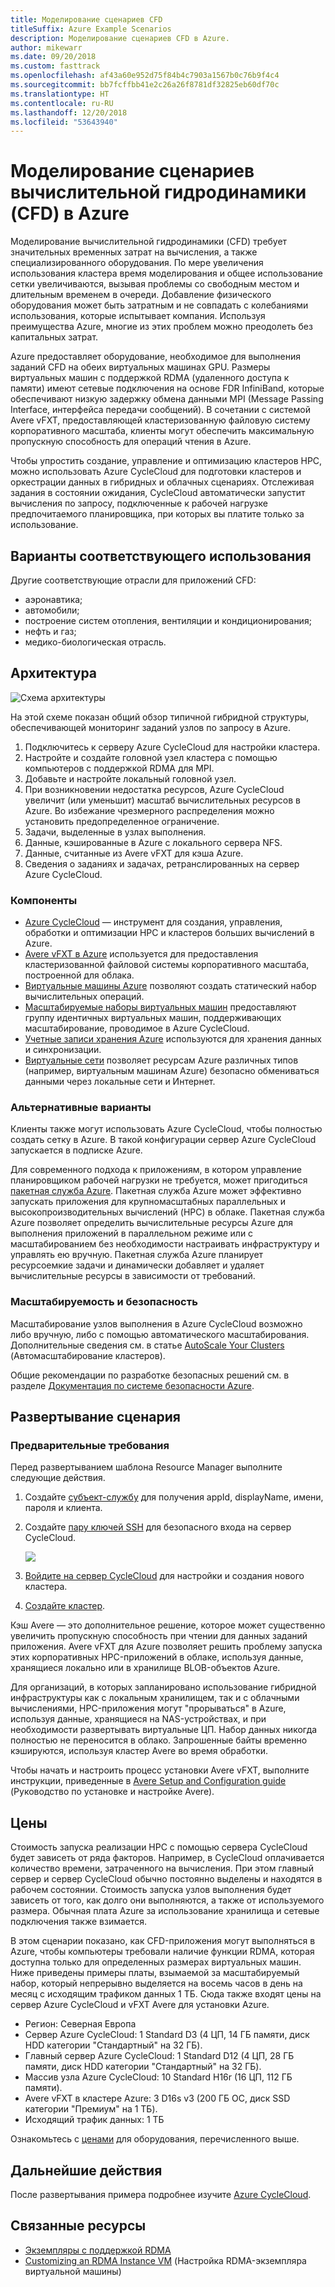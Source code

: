 ```yaml
---
title: Моделирование сценариев CFD
titleSuffix: Azure Example Scenarios
description: Моделирование сценариев CFD в Azure.
author: mikewarr
ms.date: 09/20/2018
ms.custom: fasttrack
ms.openlocfilehash: af43a60e952d75f84b4c7903a1567b0c76b9f4c4
ms.sourcegitcommit: bb7fcffbb41e2c26a26f8781df32825eb60df70c
ms.translationtype: HT
ms.contentlocale: ru-RU
ms.lasthandoff: 12/20/2018
ms.locfileid: "53643940"
---
```

# <a name="running-computational-fluid-dynamics-cfd-simulations-on-azure"></a>Моделирование сценариев вычислительной гидродинамики (CFD) в Azure

Моделирование вычислительной гидродинамики (CFD) требует значительных временных затрат на вычисления, а также специализированного оборудования. По мере увеличения использования кластера время моделирования и общее использование сетки увеличиваются, вызывая проблемы со свободным местом и длительным временем в очереди. Добавление физического оборудования может быть затратным и не совпадать с колебаниями использования, которые испытывает компания. Используя преимущества Azure, многие из этих проблем можно преодолеть без капитальных затрат.

Azure предоставляет оборудование, необходимое для выполнения заданий CFD на обеих виртуальных машинах GPU. Размеры виртуальных машин с поддержкой RDMA (удаленного доступа к памяти) имеют сетевые подключения на основе FDR InfiniBand, которые обеспечивают низкую задержку обмена данными MPI (Message Passing Interface, интерфейса передачи сообщений). В сочетании с системой Avere vFXT, предоставляющей кластеризованную файловую систему корпоративного масштаба, клиенты могут обеспечить максимальную пропускную способность для операций чтения в Azure.

Чтобы упростить создание, управление и оптимизацию кластеров HPC, можно использовать Azure CycleCloud для подготовки кластеров и оркестрации данных в гибридных и облачных сценариях. Отслеживая задания в состоянии ожидания, CycleCloud автоматически запустит вычисления по запросу, подключенные к рабочей нагрузке предпочитаемого планировщика, при которых вы платите только за использование.

## <a name="relevant-use-cases"></a>Варианты соответствующего использования

Другие соответствующие отрасли для приложений CFD:

- аэронавтика;
- автомобили;
- построение систем отопления, вентиляции и кондиционирования;
- нефть и газ;
- медико-биологическая отрасль.

## <a name="architecture"></a>Архитектура

![Схема архитектуры][architecture]

На этой схеме показан общий обзор типичной гибридной структуры, обеспечивающей мониторинг заданий узлов по запросу в Azure.

1. Подключитесь к серверу Azure CycleCloud для настройки кластера.
2. Настройте и создайте головной узел кластера с помощью компьютеров с поддержкой RDMA для MPI.
3. Добавьте и настройте локальный головной узел.
4. При возникновении недостатка ресурсов, Azure CycleCloud увеличит (или уменьшит) масштаб вычислительных ресурсов в Azure. Во избежание чрезмерного распределения можно установить предопределенное ограничение.
5. Задачи, выделенные в узлах выполнения.
6. Данные, кэшированные в Azure с локального сервера NFS.
7. Данные, считанные из Avere vFXT для кэша Azure.
8. Сведения о заданиях и задачах, ретранслированных на сервер Azure CycleCloud.

### <a name="components"></a>Компоненты

- [Azure CycleCloud][cyclecloud] — инструмент для создания, управления, обработки и оптимизации HPC и кластеров больших вычислений в Azure.
- [Avere vFXT в Azure][avere] используется для предоставления кластеризованной файловой системы корпоративного масштаба, построенной для облака.
- [Виртуальные машины Azure][vms] позволяют создать статический набор вычислительных операций.
- [Масштабируемые наборы виртуальных машин][vmss] предоставляют группу идентичных виртуальных машин, поддерживающих масштабирование, проводимое в Azure CycleCloud.
- [Учетные записи хранения Azure](/azure/storage/common/storage-introduction) используются для хранения данных и синхронизации.
- [Виртуальные сети](/azure/virtual-network/virtual-networks-overview) позволяет ресурсам Azure различных типов (например, виртуальным машинам Azure) безопасно обмениваться данными через локальные сети и Интернет.

### <a name="alternatives"></a>Альтернативные варианты

Клиенты также могут использовать Azure CycleCloud, чтобы полностью создать сетку в Azure. В такой конфигурации сервер Azure CycleCloud запускается в подписке Azure.

Для современного подхода к приложениям, в котором управление планировщиком рабочей нагрузки не требуется, может пригодиться [пакетная служба Azure][batch]. Пакетная служба Azure может эффективно запускать приложения для крупномасштабных параллельных и высокопроизводительных вычислений (HPC) в облаке. Пакетная служба Azure позволяет определить вычислительные ресурсы Azure для выполнения приложений в параллельном режиме или с масштабированием без необходимости настраивать инфраструктуру и управлять ею вручную. Пакетная служба Azure планирует ресурсоемкие задачи и динамически добавляет и удаляет вычислительные ресурсы в зависимости от требований.

### <a name="scalability-and-security"></a>Масштабируемость и безопасность

Масштабирование узлов выполнения в Azure CycleCloud возможно либо вручную, либо с помощью автоматического масштабирования. Дополнительные сведения см. в статье [AutoScale Your Clusters][cycle-scale] (Автомасштабирование кластеров).

Общие рекомендации по разработке безопасных решений см. в разделе [Документация по системе безопасности Azure][security].

## <a name="deploy-the-scenario"></a>Развертывание сценария

### <a name="prerequisites"></a>Предварительные требования

Перед развертыванием шаблона Resource Manager выполните следующие действия.

1. Создайте [субъект-службу][cycle-svcprin] для получения appId, displayName, имени, пароля и клиента.
2. Создайте [пару ключей SSH][cycle-ssh] для безопасного входа на сервер CycleCloud.

    <!-- markdownlint-disable MD033 -->

    <a href="https://portal.azure.com/#create/Microsoft.Template/uri/https%3A%2F%2Fraw.githubusercontent.com%2FCycleCloudCommunity%2Fcyclecloud_arm%2Fmaster%2Fazuredeploy.json" target="_blank">
        <img src="https://azuredeploy.net/deploybutton.png"/>
    </a>

    <!-- markdownlint-enable MD033 -->

3. [Войдите на сервер CycleCloud][cycle-login] для настройки и создания нового кластера.
4. [Создайте кластер][cycle-create].

Кэш Avere — это дополнительное решение, которое может существенно увеличить пропускную способность при чтении для данных заданий приложения. Avere vFXT для Azure позволяет решить проблему запуска этих корпоративных HPC-приложений в облаке, используя данные, хранящиеся локально или в хранилище BLOB-объектов Azure.

Для организаций, в которых запланировано использование гибридной инфраструктуры как с локальным хранилищем, так и с облачными вычислениями, HPC-приложения могут "прорываться" в Azure, используя данные, хранящиеся на NAS-устройствах, и при необходимости развертывать виртуальные ЦП. Набор данных никогда полностью не переносится в облако. Запрошенные байты временно кэшируются, используя кластер Avere во время обработки.

Чтобы начать и настроить процесс установки Avere vFXT, выполните инструкции, приведенные в [Avere Setup and Configuration guide][avere] (Руководство по установке и настройке Avere).

## <a name="pricing"></a>Цены

Стоимость запуска реализации HPC с помощью сервера CycleCloud будет зависеть от ряда факторов. Например, в CycleCloud оплачивается количество времени, затраченного на вычисления. При этом главный сервер и сервер CycleCloud обычно постоянно выделены и находятся в рабочем состоянии. Стоимость запуска узлов выполнения будет зависеть от того, как долго они выполняются, а также от используемого размера. Обычная плата Azure за использование хранилища и сетевые подключения также взимается.

В этом сценарии показано, как CFD-приложения могут выполняться в Azure, чтобы компьютеры требовали наличие функции RDMA, которая доступна только для определенных размерах виртуальных машин. Ниже приведены примеры платы, взымаемой за масштабируемый набор, который непрерывно выделяется на восемь часов в день на месяц с исходящим трафиком данных 1 ТБ. Сюда также входят цены на сервер Azure CycleCloud и vFXT Avere для установки Azure.

- Регион: Северная Европа
- Сервер Azure CycleCloud: 1 Standard D3 (4 ЦП, 14 ГБ памяти, диск HDD категории "Стандартный" на 32 ГБ).
- Главный сервер Azure CycleCloud: 1 Standard D12 (4 ЦП, 28 ГБ памяти, диск HDD категории "Стандартный" на 32 ГБ).
- Массив узла Azure CycleCloud: 10 Standard H16r (16 ЦП, 112 ГБ памяти).
- Avere vFXT в кластере Azure: 3 D16s v3 (200 ГБ ОС, диск SSD категории "Премиум" на 1 ТБ).
- Исходящий трафик данных: 1 TБ

Ознакомьтесь с [ценами][pricing] для оборудования, перечисленного выше.

## <a name="next-steps"></a>Дальнейшие действия

После развертывания примера подробнее изучите [Azure CycleCloud][cyclecloud].

## <a name="related-resources"></a>Связанные ресурсы

- [Экземпляры с поддержкой RDMA][rdma]
- [Customizing an RDMA Instance VM][rdma-custom] (Настройка RDMA-экземпляра виртуальной машины)

<!-- links -->
[architecture]: ./media/architecture-hpc-cfd.png
[calculator]: https://azure.com/e/
[availability]: /azure/architecture/checklist/availability
[resource-groups]: /azure/azure-resource-manager/resource-group-overview
[resiliency]: /azure/architecture/resiliency/
[security]: /azure/security/
[scalability]: /azure/architecture/checklist/scalability
[vmss]: /azure/virtual-machine-scale-sets/overview
[cyclecloud]: /azure/cyclecloud/
[rdma]: /azure/virtual-machines/windows/sizes-hpc#rdma-capable-instances
[gpu]: /azure/virtual-machines/windows/sizes-gpu
[hpcsizes]: /azure/virtual-machines/windows/sizes-hpc
[vms]: /azure/virtual-machines/
[low-pri]: /azure/virtual-machine-scale-sets/virtual-machine-scale-sets-use-low-priority
[batch]: /azure/batch/
[avere]: https://github.com/Azure/Avere/blob/master/README.md
[cycle-prereq]: /azure/cyclecloud/quickstart-install-cyclecloud#prerequisites
[cycle-svcprin]: /azure/cyclecloud/quickstart-install-cyclecloud#service-principal
[cycle-ssh]: /azure/cyclecloud/quickstart-install-cyclecloud#ssh-keypair
[cycle-login]: /azure/cyclecloud/quickstart-install-cyclecloud#log-into-the-cyclecloud-application-server
[cycle-create]: /azure/cyclecloud/quickstart-create-and-run-cluster
[rdma]: /azure/virtual-machines/windows/sizes-hpc#rdma-capable-instances
[rdma-custom]: /azure/virtual-machines/linux/classic/rdma-cluster#customize-the-vm
[pricing]: https://azure.com/e/53030a04a2ab47a289156e2377a4247a
[cycle-scale]: /azure/cyclecloud/autoscale
